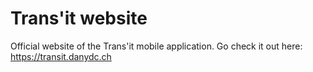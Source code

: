 # Trans'it website
Official website of the Trans'it mobile application. Go check it out here: https://transit.danydc.ch
